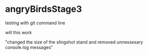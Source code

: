 # angryBirdsStage3
testing with git command line

will this work

"changed the size of the slingshot stand and removed unnessesary console.log messages"